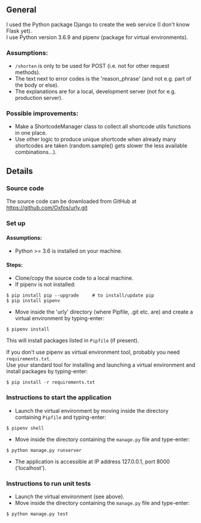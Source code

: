 ## General

I used the Python package Django to create the web service (I don't know Flask yet).<br>
I use Python version 3.6.9 and pipenv (package for virtual environments).

### Assumptions:

- `/shorten` is only to be used for POST (i.e. not for other request methods).
- The text next to error codes is the 'reason_phrase' (and not e.g. part of the body or else).
- The explanations are for a local, development server (not for e.g. production server).


### Possible improvements:
- Make a ShortcodeManager class to collect all shortcode utils functions in one place.
- Use other logic to produce unique shortcode when already many shortcodes are taken (random.sample() gets slower the less available combinations...).


## Details

### Source code

The source code can be downloaded from GitHub at https://github.com/Oxfos/urly.git

### Set up

#### Assumptions:

- Python >= 3.6 is installed on your machine.

#### Steps:

- Clone/copy the source code to a local machine.
- If pipenv is not installed:
```
$ pip install pip --upgrade     # to install/update pip
$ pip install pipenv
```
- Move inside the 'urly' directory (where Pipfile, .git etc. are) and create a virtual environment by typing-enter:
```
$ pipenv install
```

This will install packages listed in `Pipfile` (if present).

If you don't use pipenv as virtual environment tool, probably you need `requirements.txt`.<br>
Use your standard tool for installing and launching a virtual environment and install packages by typing-enter:
```    
$ pip install -r requirements.txt
```

### Instructions to start the application

- Launch the virtual environment by moving inside the directory containing `Pipfile` and typing-enter:
```
$ pipenv shell
```
- Move inside the directory containing the `manage.py` file and type-enter:
```
$ python manage.py runserver
```
- The application is accessible at IP address 127.0.0.1, port 8000 ('localhost').

### Instructions to run unit tests

- Launch the virtual environment (see above).
- Move inside the directory containing the `manage.py` file and type-enter:
```
$ python manage.py test
```
